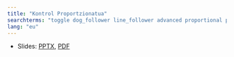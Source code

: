 ```yaml
---
title: "Kontrol Proportzionatua"
searchterms: "toggle dog_follower line_follower advanced proportional proportional_control introduction_to_proportional_control"
lang: "eu"
---
```

 <ul>
 <li class="ng-binding">Slides:
 <a href="ProgrammingLessons/advanced/ProportionalControl.pptx">PPTX</a>,
 <a href="ProgrammingLessons/advanced/ProportionalControl.pdf">PDF</a>
 </li>
 </ul>

